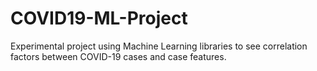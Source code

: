 # COVID19-ML-Project

Experimental project using Machine Learning libraries to see correlation factors between COVID-19 cases and case features.
